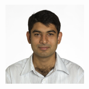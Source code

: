 <!-- Profile Photo -->
<div align="center">
  <img src="/assets/images/bilalarain.jpg" alt="Bilal Arain, PhD - Robotics Researcher" title="Bilal Arain, PhD - Robotics Researcher" style="width:250px">
  <br/>
  <a href="mailto:arain.bilal@gmail.com" style="text-decoration:none;"> <i class="fas fa-envelope" style="font-size:1.5em;color:black;"></i> </a>&nbsp;
  <a href="https://www.researchgate.net/profile/B-Arain" style="text-decoration:none;"><i class="ai ai-researchgate-square big-icon" style="font-size:1.5em;color:black;"></i></a>&nbsp;
  <a href="https://orcid.org/0000-0002-2198-2870" style="text-decoration:none;"><i class="ai ai-orcid big-icon" style="font-size:1.5em;color:black;"></i></a>&nbsp;
  <a href="https://scholar.google.com/citations?user=6EfNmo8AAAAJ&hl=en" style="text-decoration:none;"><i class="ai ai-google-scholar-square big-icon" style="font-size:1.5em;color:black;"></i></a>&nbsp;
  <a href="https://github.com/arainbilal" style="text-decoration:none;"><i class="fab fa-github" style="font-size:1.5em;color:black;"></i></a>&nbsp;
  <a href="https://www.linkedin.com/in/bilalarain2015" style="text-decoration:none;"><i class="fab fa-linkedin" style="font-size:1.5em;color:black;"></i></a> &nbsp;
  <!--
  <a href="{{ site.url }}/assets/OmurArslan_CV2019.pdf" style="text-decoration:none"><i class="ai ai-cv-square big-icon" style="font-size:1.5em;color:black;"></i></a>
  -->
</div> 
